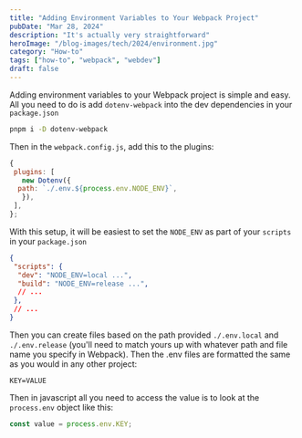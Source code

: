 ```yaml
---
title: "Adding Environment Variables to Your Webpack Project"
pubDate: "Mar 28, 2024"
description: "It's actually very straightforward"
heroImage: "/blog-images/tech/2024/environment.jpg"
category: "How-to"
tags: ["how-to", "webpack", "webdev"]
draft: false
---
```

Adding environment variables to your Webpack project is simple and easy. All you need to do is add `dotenv-webpack` into the dev dependencies in your `package.json`

```bash
pnpm i -D dotenv-webpack
```

Then in the `webpack.config.js`, add this to the plugins:

```js
{
 plugins: [
   new Dotenv({
  path: `./.env.${process.env.NODE_ENV}`,
   }),
 ],
};
```

With this setup, it will be easiest to set the `NODE_ENV` as part of your `scripts` in your `package.json`

```json
{
 "scripts": {
  "dev": "NODE_ENV=local ...",
  "build": "NODE_ENV=release ...",
  // ...
 },
 // ...
}
```

Then you can create files based on the path provided `./.env.local` and `./.env.release` (you'll need to match yours up with whatever path and file name you specify in Webpack). Then the .env files are formatted the same as you would in any other project:

```.env
KEY=VALUE
```

Then in javascript all you need to access the value is to look at the `process.env` object like this:

```js
const value = process.env.KEY;
```
